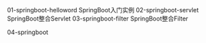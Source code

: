 01-springboot-helloword SpringBoot入门实例
02-springboot-servlet SpringBoot整合Servlet 
03-springboot-filter SpringBoot整合Filter

04-springboot